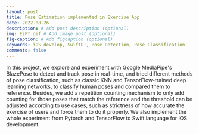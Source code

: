 ```yaml
---
layout: post
title: Pose Estimation implemented in Exercise App
date: 2022-08-26
description: # Add post description (optional)
img: EzPT.gif # Add image post (optional)
fig-caption: # Add figcaption (optional)
keywords: iOS develop, SwiftUI, Pose Detection, Pose Classification
comments: false
---
```



In this project, we explore and experiment with Google MediaPipe's BlazePose to detect and track pose in real-time, and tried different methods of pose classification, such as classic KNN and TensorFlow-trained deep learning networks, to classify human poses and compared them to reference. Besides, we add a repetition counting mechanism to only add counting for those poses that match the reference and the threshold can be adjusted according to use cases, such as strictness of how accurate the exercise of users and force them to do it properly. We also implement the whole experiment from Pytorch and TensorFlow to Swift language for iOS development.
